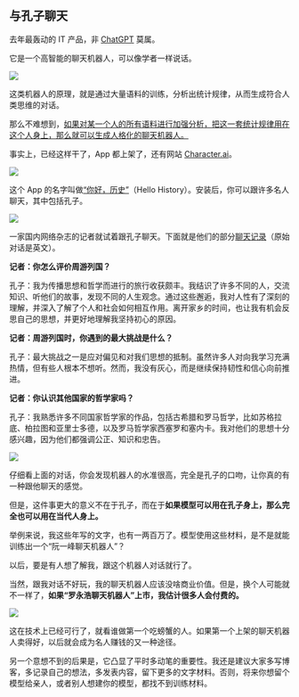 ## 与孔子聊天

去年最轰动的 IT 产品，非 [ChatGPT](https://openai.com/blog/chatgpt/) 莫属。

它是一个高智能的聊天机器人，可以像学者一样说话。

![](https://cdn.beekka.com/blogimg/asset/202301/bg2023011705.webp)

这类机器人的原理，就是通过大量语料的训练，分析出统计规律，从而生成符合人类思维的对话。

那么不难想到，<u>如果对某一个人的所有语料进行加强分析，把这一套统计规律用在这个人身上，那么就可以生成人格化的聊天机器人。</u>

事实上，已经这样干了，App 都上架了，还有网站 [Character.ai](https://beta.character.AI/)。

![](https://cdn.beekka.com/blogimg/asset/202301/bg2023011706.webp)

这个 App 的名字叫做[“你好，历史”](https://www.hellohistory.ai/)（Hello History）。安装后，你可以跟许多名人聊天，其中包括孔子。

![](https://cdn.beekka.com/blogimg/asset/202301/bg2023011707.webp)

一家国内网络杂志的记者就试着跟孔子聊天。下面就是他们的部分[聊天记录](https://mp.weixin.qq.com/s/42t18FfRyfxX3Z-Zq1mXyA)（原始对话是英文）。

**记者：你怎么评价周游列国？**

孔子：我为传播思想和哲学而进行的旅行收获颇丰。我结识了许多不同的人，交流知识、听他们的故事，发现不同的人生观念。通过这些邂逅，我对人性有了深刻的理解，并深入了解了个人和社会如何相互作用。离开家乡的时间，也让我有机会反思自己的思想，并更好地理解我坚持初心的原因。

**记者：周游列国时，你遇到的最大挑战是什么？**

孔子：最大挑战之一是应对偏见和对我们思想的抵制。虽然许多人对向我学习充满热情，但有些人根本不想听。然而，我没有灰心，而是继续保持韧性和信心向前推进。

**记者：你认识其他国家的哲学家吗？**

孔子：我熟悉许多不同国家哲学家的作品，包括古希腊和罗马哲学，比如苏格拉底、柏拉图和亚里士多德，以及罗马哲学家西塞罗和塞内卡。我对他们的思想十分感兴趣，因为他们都强调公正、知识和忠告。

![](https://cdn.beekka.com/blogimg/asset/202301/bg2023011708.webp)

仔细看上面的对话，你会发现机器人的水准很高，完全是孔子的口吻，让你真的有一种跟他聊天的感觉。

但是，这件事更大的意义不在于孔子，而在于**如果模型可以用在孔子身上，那么完全也可以用在当代人身上。**

举例来说，我这些年写的文字，也有一两百万了。模型使用这些材料，是不是就能训练出一个“阮一峰聊天机器人”？

以后，要是有人想了解我，跟这个机器人对话就行了。

当然，跟我对话不好玩，我的聊天机器人应该没啥商业价值。但是，换个人可能就不一样了，**如果“罗永浩聊天机器人”上市，我估计很多人会付费的。**

![](https://cdn.beekka.com/blogimg/asset/202301/bg2023011709.webp)

这在技术上已经可行了，就看谁做第一个吃螃蟹的人。如果第一个上架的聊天机器人卖得好，以后就会成为名人赚钱的又一种途径。

另一个意想不到的后果是，它凸显了平时多动笔的重要性。我还是建议大家多写博客，多记录自己的想法，多发表内容，留下更多的文字材料。否则，将来你想留个模型给亲人，或者别人想建你的模型，都找不到训练材料。
